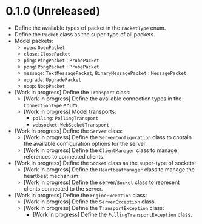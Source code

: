 # 0.1.0 (Unreleased)

- Define the available types of packet in the `PacketType` enum.
- Define the `Packet` class as the super-type of all packets.
- Model packets:
  - `open`: `OpenPacket`
  - `close`: `ClosePacket`
  - `ping`: `PingPacket` : `ProbePacket`
  - `pong`: `PongPacket` : `ProbePacket`
  - `message`: `TextMessagePacket`, `BinaryMessagePacket` : `MessagePacket`
  - `upgrade`: `UpgradePacket`
  - `noop`: `NoopPacket`
- [Work in progress] Define the `Transport` class:
  - [Work in progress] Define the available connection types in the
    `ConnectionType` enum.
  - [Work in progress] Model transports:
    - `polling`: `PollingTransport`
    - `websocket`: `WebSocketTransport`
- [Work in progress] Define the `Server` class:
  - [Work in progress] Define the `ServerConfiguration` class to contain the
    available configuration options for the server.
  - [Work in progress] Define the `ClientManager` class to manage references to
    connected clients.
- [Work in progress] Define the `Socket` class as the super-type of sockets:
  - [Work in progress] Define the `HeartbeatManager` class to manage the
    heartbeat mechanism.
  - [Work in progress] Define the server/`Socket` class to represent clients
    connected to the server.
- [Work in progress] Define the `EngineException` class:
  - [Work in progress] Define the `ServerException` class.
  - [Work in progress] Define the `TransportException` class:
    - [Work in progress] Define the `PollingTransportException` class.

